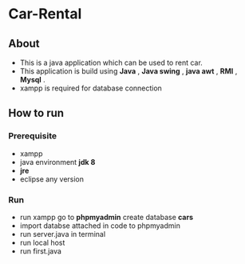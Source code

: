 # Car-Rental


##  About

- This is a java application which can be used to rent car.
- This application is build using
 **Java**
, **Java swing** , **java awt**
, **RMI**
, **Mysql** .
- xampp is required for database connection

## How to run

### Prerequisite

- xampp
- java environment **jdk 8**
- **jre**
- eclipse any version

### Run 

- run xampp go to **phpmyadmin** create database **cars**
- import databse attached in code to phpmyadmin
- run server.java in terminal
- run local host
- run first.java



